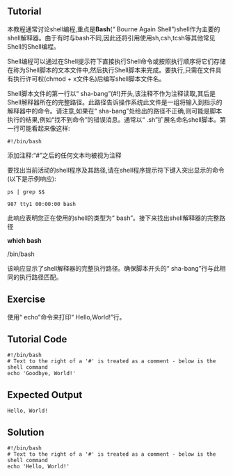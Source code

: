 Tutorial
--------
本教程通常讨论shell编程,重点是**Bash**(“ Bourne Again Shell”)shell作为主要的shell解释器。由于有时与bash不同,因此还将引用使用sh,csh,tcsh等其他常见Shell的Shell编程。

Shell编程可以通过在Shell提示符下直接执行Shell命令或按照执行顺序将它们存储在称为Shell脚本的文本文件中,然后执行Shell脚本来完成。要执行,只需在文件具有执行许可权(chmod + x文件名)后编写shell脚本文件名。

Shell脚本文件的第一行以“ sha-bang”(#!)开头,该注释不作为注释读取,其后是Shell解释器所在的完整路径。此路径告诉操作系统此文件是一组将输入到指示的解释器中的命令。请注意,如果在“ sha-bang”处给出的路径不正确,则可能是脚本执行的结果,例如“找不到命令”的错误消息。通常以“ .sh”扩展名命名shell脚本。第一行可能看起来像这样:

	#!/bin/bash 

添加注释:“#”之后的任何文本均被视为注释

要找出当前活动的shell程序及其路径,请在shell程序提示符下键入突出显示的命令(以下是示例响应):

	ps | grep $$
	
	987 tty1 00:00:00 bash

此响应表明您正在使用的shell的类型为“ bash”。接下来找出shell解释器的完整路径

**which bash**

/bin/bash

该响应显示了shell解释器的完整执行路径。确保脚本开头的“ sha-bang”行与此相同的执行路径匹配。

Exercise
-------------
使用“ echo”命令来打印“ Hello,World!”行。

Tutorial Code
-------------
    #!/bin/bash
    # Text to the right of a '#' is treated as a comment - below is the shell command
    echo 'Goodbye, World!'

Expected Output
---------------
    Hello, World!

Solution
--------
    #!/bin/bash
    # Text to the right of a '#' is treated as a comment - below is the shell command
    echo 'Hello, World!'
